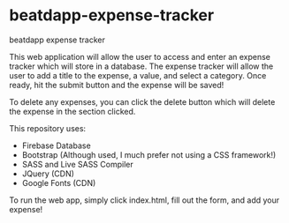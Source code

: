 # beatdapp-expense-tracker
beatdapp expense tracker

This web application will allow the user to access and enter an expense tracker which will store in a database. 
The expense tracker will allow the user to add a title to the expense, a value, and select a category.
Once ready, hit the submit button and the expense will be saved!

To delete any expenses, you can click the delete button which will delete the expense in the section clicked.

This repository uses:
- Firebase Database
- Bootstrap (Although used, I much prefer not using a CSS framework!)
- SASS and Live SASS Compiler
- JQuery (CDN)
- Google Fonts (CDN)

To run the web app, simply click index.html, fill out the form, and add your expense!
